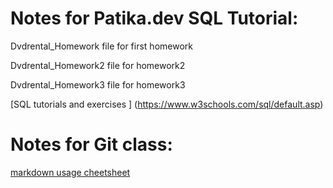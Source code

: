 # Notes for Patika.dev SQL Tutorial:

Dvdrental_Homework file for first homework

Dvdrental_Homework2 file for  homework2

Dvdrental_Homework3 file for homework3



[SQL tutorials and exercises ] (https://www.w3schools.com/sql/default.asp)




# Notes for Git class:

[markdown usage cheetsheet](https://commonmark.org/help/)

